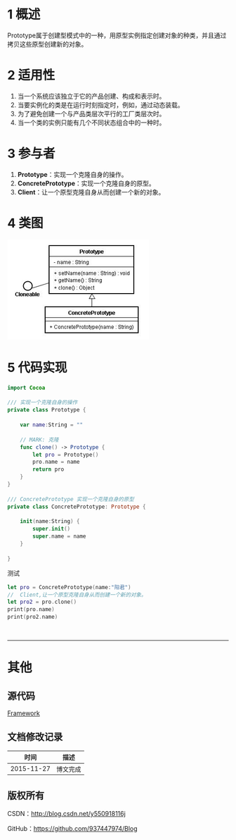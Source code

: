 # 1 概述

Prototype属于创建型模式中的一种，用原型实例指定创建对象的种类，并且通过拷贝这些原型创建新的对象。

# 2 适用性

1. 当一个系统应该独立于它的产品创建、构成和表示时。
2. 当要实例化的类是在运行时刻指定时，例如，通过动态装载。
3. 为了避免创建一个与产品类层次平行的工厂类层次时。
4. 当一个类的实例只能有几个不同状态组合中的一种时。

# 3 参与者

1. **Prototype**：实现一个克隆自身的操作。
2. **ConcretePrototype**：实现一个克隆自身的原型。
3. **Client**：让一个原型克隆自身从而创建一个新的对象。

# 4 类图

![DDl-1](https://raw.githubusercontent.com/937447974/Blog/master/Resources/2015112704.png)

# 5 代码实现

```swift
import Cocoa

/// 实现一个克隆自身的操作
private class Prototype {

    var name:String = ""
    
    // MARK: 克隆
    func clone() -> Prototype {
        let pro = Prototype()
        pro.name = name
        return pro
    }
}

/// ConcretePrototype 实现一个克隆自身的原型
private class ConcretePrototype: Prototype {
    
    init(name:String) {
        super.init()
        super.name = name
    }
    
}
```

测试

```swift
let pro = ConcretePrototype(name:"阳君")
//  Client,让一个原型克隆自身从而创建一个新的对象。
let pro2 = pro.clone()
print(pro.name)
print(pro2.name)
```

&#160;

----------

# 其他

## 源代码

[Framework](https://github.com/937447974/Framework)

## 文档修改记录

| 时间 | 描述 |
| ---- | ---- |
| 2015-11-27 | 博文完成 |

## 版权所有

CSDN：http://blog.csdn.net/y550918116j

GitHub：https://github.com/937447974/Blog